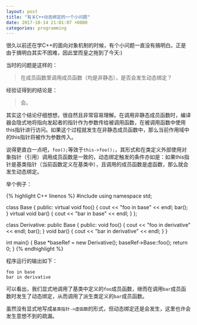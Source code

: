 ```yaml
---
layout: post
title: "有关C++动态绑定的一个小问题"
date: 2017-10-14 21:01:07 +0800
categories: programming
---
```

很久以前还在学C++的面向对象机制的时候，有个小问题一直没有搞明白。正是由于搞明白其实不困难，因此堂而皇之拖到了今天:)

当时的问题是这样的：

> 在成员函数里调用成员函数（均是非静态），是否会发生动态绑定？

经验证得到的结论是：

> 会。

其实这个结论仔细想想，很自然且非常容易理解。在调用非静态成员函数时，编译器会隐式地将指向发起者的指针作为参数传给被调用函数，在被调用函数中使用this指针进行访问。如果这个过程就发生在非静态成员函数中，那么当前作用域中的this指针将被作为参数传入。

说得更直白一点吧，`foo();`等效于`this->foo();`，其形式和在类定义外部使用对象指针（引用）调用成员函数是一致的，动态绑定触发的条件亦如是：如果this指针是基类指针（当前函数定义在基类中），且调用的成员函数是虚函数，那么就会发生动态绑定。

举个例子：

{% highlight C++ linenos %}
#include <iostream>
using namespace std;

class Base {
public:
    virtual void foo() {
        cout << "foo in base" << endl;
        bar();
    }
    virtual void bar() {
        cout << "bar in base" << endl;
    }
};

class Derivative: public Base {
public:
    void foo() {
        cout << "foo in derivative" << endl;
        bar();
    }
    void bar() {
        cout << "bar in derivative" << endl;
    }
}

int main() {
    Base *baseRef = new Derivative();
    baseRef->Base::foo();
    return 0;
}
{% endhighlight %}

程序运行的输出如下：

```
foo in base
bar in derivative
```

可以看出，我们显式地调用了基类中定义的`foo`成员函数，继而在调用`bar`成员函数时发生了动态绑定，从而调用了派生类定义的`bar`成员函数。

虽然没有显式地写成`基类指针->虚函数`的形式，但动态绑定还是会发生，这里也许会发生意想不到的疏漏。
